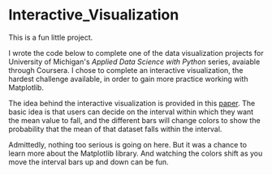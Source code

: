 # Interactive_Visualization

This is a fun little project.

I wrote the code below to complete one of the data visualization projects for University of Michigan's *Applied Data Science with Python* series, avaiable through Coursera. I chose to complete an interactive visualization, the hardest challenge available, in order to gain more practice working with Matplotlib.

The idea behind the interactive visualization is provided in this [paper](https://www.microsoft.com/en-us/research/wp-content/uploads/2016/02/Ferreira_Fisher_Sample_Oriented_Tasks.pdf). The basic idea is that users can decide on the interval within which they want the mean value to fall, and the different bars will change colors to show the probability that the mean of that dataset falls within the interval.

Admittedly, nothing too serious is going on here. But it was a chance to learn more about the Matplotlib library. And watching the colors shift as you move the interval bars up and down can be fun.
